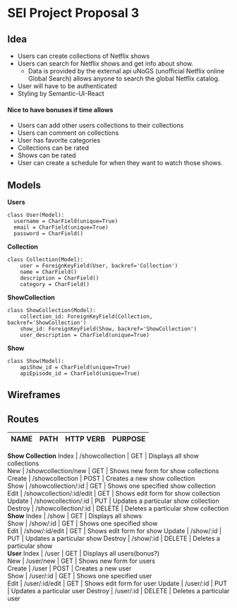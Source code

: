 # SEI Project Proposal 3
## Idea
* Users can create collections of Netflix shows
* Users can search for Netflix shows and get info about show.
	- Data is provided by the external api uNoGS (unofficial Netflix online Global Search) allows anyone to search the global Netflix catalog.
* User will have to be authenticated
* Styling by Semantic-UI-React

#### Nice to have bonuses if time allows
* Users can add other users collections to their collections
* Users can comment on collections
* User has favorite categories
* Collections can be rated
* Shows can be rated
* User can create a schedule for when they want to watch those shows.

## Models
**Users**
```
class User(Model):
  username = CharField(unique=True)
  email = CharField(unique=True) 
  password = CharField()
```

**Collection**
```
class Collection(Model):
	user = ForeignKeyField(User, backref='Collection')
	name = CharField()
	description = CharField()
	category = CharField()
```
**ShowCollection**
```
class ShowCollection(Model):
	collection_id: ForeignKeyField(Collection, backref='ShowCollection')
	show_id: ForeignKeyField(Show, backref='ShowCollection')
	user_description = CharField(unique=True)
```
**Show**
```
class Show(Model):
	apiShow_id = CharField(unique=True)
	apiEpisode_id = CharField(unique=True)
```
## Wireframes


## Routes

   NAME   |     PATH                 |   HTTP VERB     |            PURPOSE                   
----------|--------------------------|-----------------|-------------------------------------- 
 **Show Collection**
 Index    | /showcollection          |      GET        | Displays all show collections        
 New      | /showcollection/new      |      GET        | Shows new form for show collections  
 Create   | /showcollection          |      POST       | Creates a new show collection        
 Show     | /showcollection/:id      |      GET        | Shows one specified show collection  
 Edit     | /showcollection/:id/edit |      GET        | Shows edit form for  show collection 
 Update   | /showcollection/:id      |      PUT        | Updates a particular show collection 
 Destroy  | /showcollection/:id      |      DELETE     | Deletes a particular show collection   
  **Show**
 Index    | /show                    |      GET        | Displays all shows             
 Show     | /show/:id                |      GET        | Shows one specified show  
 Edit     | /show/:id/edit           |      GET        | Shows edit form for show 
 Update   | /show/:id                |      PUT        | Updates a particular show 
 Destroy  | /show/:id                |      DELETE     | Deletes a particular show   
  **User**
 Index    | /user                    |      GET        | Displays all users(bonus?)        
 New      | /user/new                |      GET        | Shows new form for users  
 Create   | /user                    |      POST       | Creates a new user        
 Show     | /user/:id                |      GET        | Shows one specified user  
 Edit     | /user/:id/edit           |      GET        | Shows edit form for user 
 Update   | /user/:id                |      PUT        | Updates a particular user 
 Destroy  | /user/:id                |      DELETE     | Deletes a particular user    

